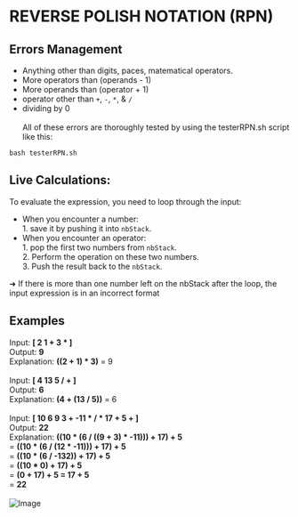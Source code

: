 # **REVERSE POLISH NOTATION (RPN)**

## Errors Management
* Anything other than digits, paces, matematical operators.
* More operators than (operands - 1)
* More operands than (operator + 1)
* operator other than `+`, `-`, `*`, & `/`
* dividing by 0<br>
<br>All of these errors are thoroughly tested by using the testerRPN.sh script like this:
```
bash testerRPN.sh
```
## Live Calculations:
To evaluate the expression, you need to loop through the input:

* When you encounter a number:<br>
        1. save it by pushing it into `nbStack`.
* When you encounter an operator:<br>
        1. pop the first two numbers from `nbStack`.<br>
        2. Perform the operation on these two numbers.<br>
        3. Push the result back to the `nbStack`.<br>

➜ If there is more than one number left on the nbStack after the loop, the input expression is in an incorrect format

## Examples

Input:          **[ 2 1 + 3 * ]**<br>
Output:         **9**<br>
Explanation:    **((2 + 1) * 3)** = 9<br>
<br>
Input:          **[ 4 13 5 / + ]**<br>
Output:         **6**<br>
Explanation:    **(4 + (13 / 5))** = 6<br>
<br>
Input:          **[ 10 6 9 3 + -11 * / * 17 + 5 + ]**<br>
Output:         **22**<br>
Explanation:    **((10 * (6 / ((9 + 3) * -11))) + 17) + 5** <br>
                = **((10 * (6 / (12 * -11))) + 17) + 5** <br>
                = **((10 * (6 / -132)) + 17) + 5** <br>
                = **((10 * 0) + 17) + 5** <br>
                = **(0 + 17) + 5 = 17 + 5** <br>
                = **22**<br>
<br>
![Image](https://upload.wikimedia.org/wikipedia/commons/thumb/c/ca/Reverse_Polish_Notation_Stack_Example.jpg/800px-Reverse_Polish_Notation_Stack_Example.jpg?20140514181604)
